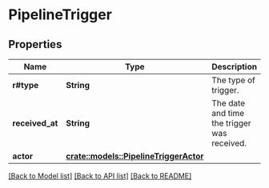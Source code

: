 # PipelineTrigger

## Properties

Name | Type | Description | Notes
------------ | ------------- | ------------- | -------------
**r#type** | **String** | The type of trigger. | 
**received_at** | **String** | The date and time the trigger was received. | 
**actor** | [**crate::models::PipelineTriggerActor**](Pipeline_trigger_actor.md) |  | 

[[Back to Model list]](../README.md#documentation-for-models) [[Back to API list]](../README.md#documentation-for-api-endpoints) [[Back to README]](../README.md)


